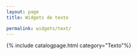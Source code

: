 ```yaml
---
layout: page
title: Widgets de texto

permalink: widgets/text/
---
```

{% include catalogpage.html category="Texto"%}      